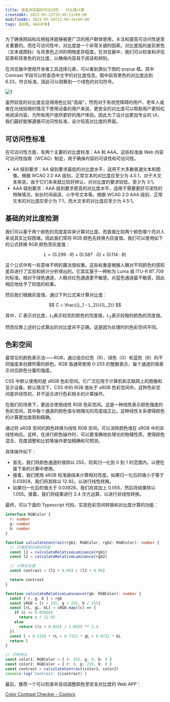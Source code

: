 ```yaml
---
title: 提高浏览器的可访问性 - 对比度计算
createdAt: 2023-05-23T10:48:51+09:00
modifiedAt: 2023-05-24T12:09:34+09:00
tags: [前端, Web开发]
---
```


为了确保网站和应用程序能够被更广泛的用户群体使用，关注和提高可访问性是至关重要的。而在可访问性中，对比度是一个非常关键的因素。对比度指的是前景色（文本或图标）与背景色之间的明暗差异程度。在浏览器中，我们可以检查和评估前景和背景色的对比度，以确保内容易于阅读和辨别。

<!--more-->

在浏览器中使用开发者工具选择元素，可以看到类似下图的 popup 框。其中 Contrast 字段可以检查选中文字的对比度信息。图中前背景色的对比度达到 6.33，符合标准，因此可以观察到一个绿色的对勾符号。

![1](/imgs/frontend-relative-luminance/1.png)

虽然较低的对比度会显得用色比较“高级”，然而对于有视觉障碍的用户、老年人或者在光线较暗的情况下使用设备的用户来说，更安全的对比度可以帮助用户更轻松地阅读内容，为所有用户提供更好的用户体验。因此为了设计出更加专业的 UI，我们最好能够遵循可访问性标准，设计较高对比度的界面。

## 可访问性标准

在可访问性方面，有两个主要的对比度标准：AA 和 AAA。这些标准由 Web 内容可访问性指南（WCAG）制定，用于确保内容的可读性和可访问性。

- AA 级别要求：AA 级别要求最低的对比度水平，适用于大多数普通文本和图像。根据 WCAG 2.0 AA 级别，正常文本的对比度应至少为 4.5:1，对于大文本来说，由于它们本来就比较好辨认，对对比度的要求较低，至少为 3:1。
- AAA 级别要求：AAA 级别要求更高的对比度水平，适用于需要更好可读性的特殊情况，如长时间阅读、小字号文本等。根据 WCAG 2.0 AAA 级别，正常文本的对比度应至少为 7:1，而大文本的对比度应至少为 4.5:1。

## 基础的对比度检测

我们可以基于两个颜色的亮度差异来计算对比度。而直接比较两个颜色哪个亮对人来说其实比较困难。因此我们常将 RGB 颜色先转换为灰度值。我们可以使用如下的公式转换 RGB 颜色至灰度值：

$$
L = (0.299 \cdot R) + (0.587 \cdot G) + (0.114 \cdot B)
$$

这个公式中有一些意味不明的魔法值权重。这些权重是根据人眼对不同颜色的感知差异进行了实验和统计分析得出的。它其实基于一种称为 Luma 或 ITU-R BT.709 的标准。相对于绿色通道，人眼对红色通道更不敏感，对蓝色通道最不敏感，因此相应地给予了较低的权重。

然后我们根据灰度值，通过下列公式来计算对比度：

$$
C = \frac{{L_1 - L_2}}{{L_2}}
$$

其中，$C$ 表示对比度，$L_1$​ 表示较亮的颜色的亮度值，$L_2$​ 表示较暗的颜色的亮度值。

然而仅靠上述的公式算出的对比度并不正确，这是因为处理时的色彩空间不同。

## 色彩空间

最常见的颜色表示法——RGB，通过组合红色（R）、绿色（G）和蓝色（B）的不同强度来创建所需的颜色。RGB 值通常使用 0-255 的整数表示，每个通道的值表示对应颜色分量的强度。

CSS 中默认使用的是 sRGB 色彩空间。它广泛应用于计算机和互联网上的图像和显示设备。默认情况下，CSS 中的 RGB 值处于 sRGB 色彩空间中。这种色彩空间是非线性的，并不适合进行色彩相关的计算操作。

在我们的场景下，更适合使用线性 RGB 色彩空间。这是一种线性表示颜色强度的色彩空间，其中每个通道的颜色值与物理光的亮度成正比。这种线性关系使得颜色的计算更加直观和精确。

通过将 sRGB 空间的颜色转换为线性 RGB 空间，可以消除颜色值在 sRGB 中的非线性响应。这样，在进行颜色操作时，可以更准确地处理光的物理性质，使得颜色混合、亮度调整和比较等操作更加精确和可预测。

具体操作如下：

- 首先，我们将颜色通道的值除以 255，将其归一化到 0 到 1 的范围内，以便在接下来的计算中使用。
- 接着，我们使用 sRGB 校准曲线来计算相对亮度。如果归一化后的值小于等于 0.03928，我们将其除以 12.92，以进行线性转换。
- 如果归一化后的值大于 0.03928，我们将其加上 0.055，然后将结果除以 1.055。接着，我们将结果进行 2.4 次方运算，以进行非线性转换。

最终，可以下面的 Typescript 代码，实现色彩空间转换和对比度计算的功能：

```ts
interface RGBColor {
  r: number
  g: number
  b: number
}

function calculateContrast(rgb1: RGBColor, rgb2: RGBColor): number {
  // 计算颜色的相对亮度
  const l1 = calculateRelativeLuminance(rgb1)
  const l2 = calculateRelativeLuminance(rgb2)

  // 计算对比度
  const contrast = (l1 + 0.05) / (l2 + 0.05)

  return contrast
}

function calculateRelativeLuminance(rgb: RGBColor): number {
  const { r, g, b } = rgb
  const sRGB = [r / 255, g / 255, b / 255]
  const [rL, gL, bL] = sRGB.map((c) => {
    if (c <= 0.03928)
      return c / 12.92
    else
      return ((c + 0.055) / 1.055) ** 2.4
  })
  const l = 0.2126 * rL + 0.7152 * gL + 0.0722 * bL
  return l
}

// 示例用法
const color1: RGBColor = { r: 255, g: 0, b: 0 }
const color2: RGBColor = { r: 0, g: 255, b: 0 }
const contrast = calculateContrast(color1, color2)
console.log(`Contrast: ${contrast}`)
```

最后，推荐一个可以检查并自动调整颜色至安全对比度的 Web APP：

[Color Contrast Checker - Coolors](https://coolors.co/contrast-checker/112a46-acc8e5)
